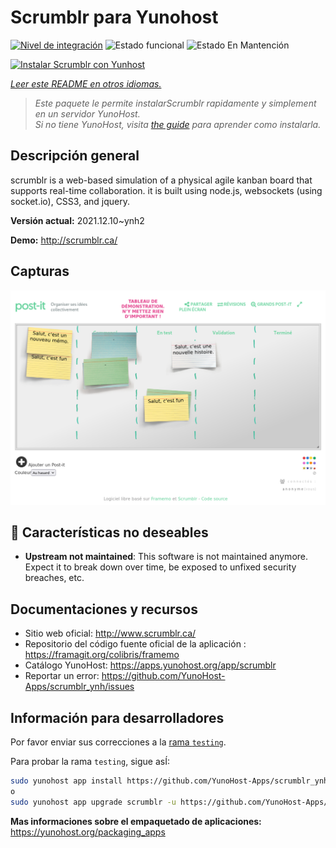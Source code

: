<!--
Este archivo README esta generado automaticamente<https://github.com/YunoHost/apps/tree/master/tools/readme_generator>
No se debe editar a mano.
-->

# Scrumblr para Yunohost

[![Nivel de integración](https://apps.yunohost.org/badge/integration/scrumblr)](https://ci-apps.yunohost.org/ci/apps/scrumblr/)
![Estado funcional](https://apps.yunohost.org/badge/state/scrumblr)
![Estado En Mantención](https://apps.yunohost.org/badge/maintained/scrumblr)

[![Instalar Scrumblr con Yunhost](https://install-app.yunohost.org/install-with-yunohost.svg)](https://install-app.yunohost.org/?app=scrumblr)

*[Leer este README en otros idiomas.](./ALL_README.md)*

> *Este paquete le permite instalarScrumblr rapidamente y simplement en un servidor YunoHost.*  
> *Si no tiene YunoHost, visita [the guide](https://yunohost.org/install) para aprender como instalarla.*

## Descripción general

scrumblr is a web-based simulation of a physical agile kanban board that supports real-time collaboration. it is built using node.js, websockets (using socket.io), CSS3, and jquery. 


**Versión actual:** 2021.12.10~ynh2

**Demo:** <http://scrumblr.ca/>

## Capturas

![Captura de Scrumblr](./doc/screenshots/post-it_demo.png)

## :red_circle: Características no deseables

- **Upstream not maintained**: This software is not maintained anymore. Expect it to break down over time, be exposed to unfixed security breaches, etc.

## Documentaciones y recursos

- Sitio web oficial: <http://www.scrumblr.ca/>
- Repositorio del código fuente oficial de la aplicación : <https://framagit.org/colibris/framemo>
- Catálogo YunoHost: <https://apps.yunohost.org/app/scrumblr>
- Reportar un error: <https://github.com/YunoHost-Apps/scrumblr_ynh/issues>

## Información para desarrolladores

Por favor enviar sus correcciones a la [rama `testing`](https://github.com/YunoHost-Apps/scrumblr_ynh/tree/testing).

Para probar la rama `testing`, sigue asÍ:

```bash
sudo yunohost app install https://github.com/YunoHost-Apps/scrumblr_ynh/tree/testing --debug
o
sudo yunohost app upgrade scrumblr -u https://github.com/YunoHost-Apps/scrumblr_ynh/tree/testing --debug
```

**Mas informaciones sobre el empaquetado de aplicaciones:** <https://yunohost.org/packaging_apps>
